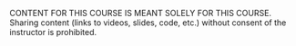 CONTENT FOR THIS COURSE IS MEANT SOLELY FOR THIS COURSE. Sharing content (links to videos, slides, code, etc.) without consent of the instructor is prohibited.
